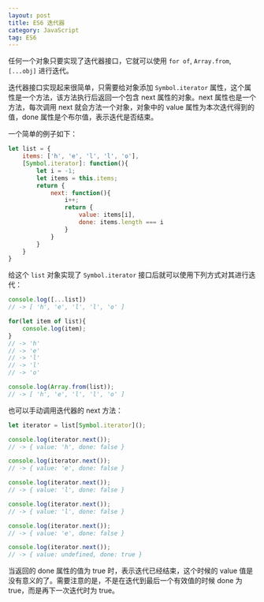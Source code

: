 ```yaml
---
layout: post
title: ES6 迭代器
category: JavaScript
tag: ES6
---
```



任何一个对象只要实现了迭代器接口，它就可以使用 `for of`, `Array.from`, `[...obj]` 进行迭代。

迭代器接口实现起来很简单，只需要给对象添加 `Symbol.iterator` 属性，这个属性是一个方法，该方法执行后返回一个包含 next 属性的对象。next 属性也是一个方法，每次调用 next 就会方法一个对象，对象中的 value 属性为本次迭代得到的值，done 属性是个布尔值，表示迭代是否结束。

一个简单的例子如下：

```js
let list = {
    items: ['h', 'e', 'l', 'l', 'o'],
    [Symbol.iterator]: function(){
        let i = -1;
        let items = this.items;
        return {
            next: function(){
                i++;
                return {
                    value: items[i],
                    done: items.length === i
                }
            }
        }
    }
}
```

给这个 `list` 对象实现了 `Symbol.iterator` 接口后就可以使用下列方式对其进行迭代：

```js
console.log([...list])
// -> [ 'h', 'e', 'l', 'l', 'o' ]

for(let item of list){
    console.log(item);
}
// -> 'h'
// -> 'e'
// -> 'l'
// -> 'l'
// -> 'o'

console.log(Array.from(list));
// -> [ 'h', 'e', 'l', 'l', 'o' ]
```

也可以手动调用迭代器的 next 方法：

```js
let iterator = list[Symbol.iterator]();

console.log(iterator.next());
// -> { value: 'h', done: false }

console.log(iterator.next());
// -> { value: 'e', done: false }

console.log(iterator.next());
// -> { value: 'l', done: false }

console.log(iterator.next());
// -> { value: 'l', done: false }

console.log(iterator.next());
// -> { value: 'e', done: false }

console.log(iterator.next());
// -> { value: undefined, done: true }
```

当返回的 done 属性的值为 true 时，表示迭代已经结束，这个时候的 value 值是没有意义的了。需要注意的是，不是在迭代到最后一个有效值的时候 done 为 true，而是再下一次迭代时为 true。
